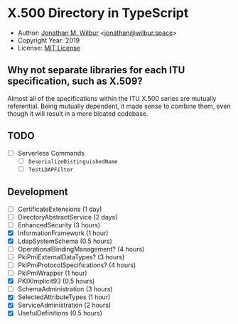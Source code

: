 # X.500 Directory in TypeScript

* Author: [Jonathan M. Wilbur](https://github.com/JonathanWilbur) <[jonathan@wilbur.space](mailto:jonathan@wilbur.space)>
* Copyright Year: 2019
* License: [MIT License](https://mit-license.org/)

## Why not separate libraries for each ITU specification, such as X.509?

Almost all of the specifications within the ITU X.500 series are mutually
referential. Being mutually dependent, it made sense to combine them, even
though it will result in a more bloated codebase.

## TODO

- [ ] Serverless Commands
  - [ ] `DeserializeDistinguishedName`
  - [ ] `TestLDAPFilter`

## Development

- [ ] CertificateExtensions (1 day)
- [ ] DirectoryAbstractService (2 days)
- [ ] EnhancedSecurity (3 hours)
- [x] InformationFramework (1 hour)
- [x] LdapSystemSchema (0.5 hours)
- [ ] OperationalBindingManagement? (4 hours)
- [ ] PkiPmiExternalDataTypes? (3 hours)
- [ ] PkiPmiProtocolSpecifications? (4 hours)
- [ ] PkiPmiWrapper (1 hour)
- [x] PKIXImplicit93 (0.5 hours)
- [ ] SchemaAdministration (3 hours)
- [x] SelectedAttributeTypes (1 hour)
- [x] ServiceAdministration (2 hours)
- [x] UsefulDefinitions (0.5 hours)
